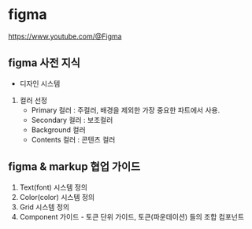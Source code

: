 # figma
https://www.youtube.com/@Figma

## figma 사전 지식 

- 디자인 시스템

1. 컬러 선정
   - Primary 컬러 : 주컬러,  배경을 제외한 가장 중요한 파트에서 사용. 
   - Secondary 컬러 : 보조컬러
   - Background 컬러 
   - Contents 컬러 : 콘텐츠 컬러 




## figma & markup  협업 가이드 

1. Text(font) 시스템 정의
2. Color(color) 시스템 정의
3. Grid 시스템 정의
4. Component 가이드 - 토큰 단위 가이드, 토큰(파운데이션) 들의 조합 컴포넌트
    
   

